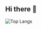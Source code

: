 ## Hi there 👋

![Top Langs](https://github-readme-stats.vercel.app/api/top-langs/?username=Nery-MC&layout=compact)
